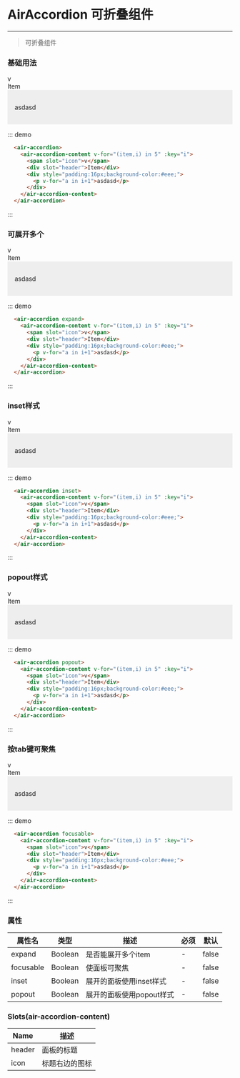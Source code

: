 # AirAccordion 可折叠组件
----

> 可折叠组件

### 基础用法
<div class="demo-block">
  <air-accordion>
    <air-accordion-content v-for="(item,i) in 5" :key="i">
      <span slot="icon">v</span>
      <div slot="header">Item</div>
      <div style="padding:16px;background-color:#eee;">
        <p v-for="a in i+1">asdasd</p>
      </div>
    </air-accordion-content>
  </air-accordion>
</div>

::: demo
```html
  <air-accordion>
    <air-accordion-content v-for="(item,i) in 5" :key="i">
      <span slot="icon">v</span>
      <div slot="header">Item</div>
      <div style="padding:16px;background-color:#eee;">
        <p v-for="a in i+1">asdasd</p>
      </div>
    </air-accordion-content>
  </air-accordion>
```
:::

### 可展开多个
<div class="demo-block">
  <air-accordion expand>
    <air-accordion-content v-for="(item,i) in 5" :key="i">
      <span slot="icon">v</span>
      <div slot="header">Item</div>
      <div style="padding:16px;background-color:#eee;">
        <p v-for="a in i+1">asdasd</p>
      </div>
    </air-accordion-content>
  </air-accordion>
</div>

::: demo
```html
  <air-accordion expand>
    <air-accordion-content v-for="(item,i) in 5" :key="i">
      <span slot="icon">v</span>
      <div slot="header">Item</div>
      <div style="padding:16px;background-color:#eee;">
        <p v-for="a in i+1">asdasd</p>
      </div>
    </air-accordion-content>
  </air-accordion>
```
:::

### inset样式
<div class="demo-block">
  <air-accordion inset>
    <air-accordion-content v-for="(item,i) in 5" :key="i">
      <span slot="icon">v</span>
      <div slot="header">Item</div>
      <div style="padding:16px;background-color:#eee;">
        <p v-for="a in i+1">asdasd</p>
      </div>
    </air-accordion-content>
  </air-accordion>
</div>

::: demo
```html
  <air-accordion inset>
    <air-accordion-content v-for="(item,i) in 5" :key="i">
      <span slot="icon">v</span>
      <div slot="header">Item</div>
      <div style="padding:16px;background-color:#eee;">
        <p v-for="a in i+1">asdasd</p>
      </div>
    </air-accordion-content>
  </air-accordion>
```
:::

### popout样式
<div class="demo-block">
  <air-accordion popout>
    <air-accordion-content v-for="(item,i) in 5" :key="i">
      <span slot="icon">v</span>
      <div slot="header">Item</div>
      <div style="padding:16px;background-color:#eee;">
        <p v-for="a in i+1">asdasd</p>
      </div>
    </air-accordion-content>
  </air-accordion>
</div>

::: demo
```html
  <air-accordion popout>
    <air-accordion-content v-for="(item,i) in 5" :key="i">
      <span slot="icon">v</span>
      <div slot="header">Item</div>
      <div style="padding:16px;background-color:#eee;">
        <p v-for="a in i+1">asdasd</p>
      </div>
    </air-accordion-content>
  </air-accordion>
```
:::

### 按tab键可聚焦
<div class="demo-block">
  <air-accordion focusable>
    <air-accordion-content v-for="(item,i) in 5" :key="i">
      <span slot="icon">v</span>
      <div slot="header">Item</div>
      <div style="padding:16px;background-color:#eee;">
        <p v-for="a in i+1">asdasd</p>
      </div>
    </air-accordion-content>
  </air-accordion>
</div>

::: demo
```html
  <air-accordion focusable>
    <air-accordion-content v-for="(item,i) in 5" :key="i">
      <span slot="icon">v</span>
      <div slot="header">Item</div>
      <div style="padding:16px;background-color:#eee;">
        <p v-for="a in i+1">asdasd</p>
      </div>
    </air-accordion-content>
  </air-accordion>
```
:::

### 属性
|属性名|类型|描述|必须|默认|
|----|----|-------------|----|--------|
|expand|Boolean|是否能展开多个item|-|false|
|focusable|Boolean|使面板可聚焦|-|false|
|inset|Boolean|展开的面板使用inset样式|-|false|
|popout|Boolean|展开的面板使用popout样式|-|false|


### Slots(air-accordion-content)
|Name|描述|
|----|----|
|header|面板的标题|
|icon|标题右边的图标|


